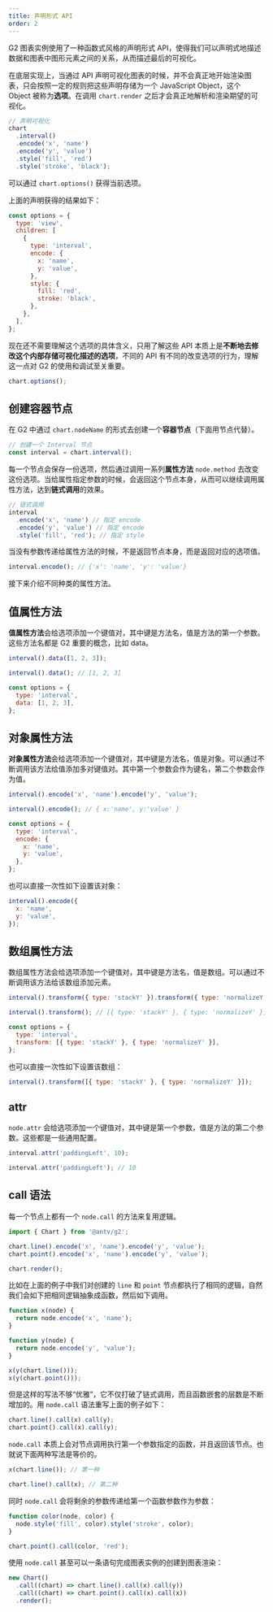 ```yaml
---
title: 声明形式 API
order: 2
---
```


G2 图表实例使用了一种函数式风格的声明形式 API，使得我们可以声明式地描述数据和图表中图形元素之间的关系，从而描述最后的可视化。

在底层实现上，当通过 API 声明可视化图表的时候，并不会真正地开始渲染图表，只会按照一定的规则把这些声明存储为一个 JavaScript Object，这个 Object 被称为**选项**。在调用 `chart.render` 之后才会真正地解析和渲染期望的可视化。

```js
// 声明可视化
chart
  .interval()
  .encode('x', 'name')
  .encode('y', 'value')
  .style('fill', 'red')
  .style('stroke', 'black');
```

可以通过 `chart.options()` 获得当前选项。

上面的声明获得的结果如下：

```js
const options = {
  type: 'view',
  children: [
    {
      type: 'interval',
      encode: {
        x: 'name',
        y: 'value',
      },
      style: {
        fill: 'red',
        stroke: 'black',
      },
    },
  ],
};
```

现在还不需要理解这个选项的具体含义，只用了解这些 API 本质上是**不断地去修改这个内部存储可视化描述的选项**，不同的 API 有不同的改变选项的行为，理解这一点对 G2 的使用和调试至关重要。

```js
chart.options();
```

## 创建容器节点

在 G2 中通过 `chart.nodeName` 的形式去创建一个**容器节点**（下面用节点代替）。

```js
// 创建一个 Interval 节点
const interval = chart.interval();
```

每一个节点会保存一份选项，然后通过调用一系列**属性方法** `node.method` 去改变这份选项。当给属性指定参数的时候，会返回这个节点本身，从而可以继续调用属性方法，达到**链式调用**的效果。

```js
// 链式调用
interval
  .encode('x', 'name') // 指定 encode
  .encode('y', 'value') // 指定 encode
  .style('fill', 'red'); // 指定 style
```

当没有参数传递给属性方法的时候，不是返回节点本身，而是返回对应的选项值。

```js
interval.encode(); // {'x': 'name', 'y': 'value'}
```

接下来介绍不同种类的属性方法。

## 值属性方法

**值属性方法**会给选项添加一个键值对，其中键是方法名，值是方法的第一个参数。这些方法名都是 G2 重要的概念，比如 data。

```js
interval().data([1, 2, 3]);
```

```js
interval().data(); // [1, 2, 3]

const options = {
  type: 'interval',
  data: [1, 2, 3],
};
```

## 对象属性方法

**对象属性方法**会给选项添加一个键值对，其中键是方法名，值是对象。可以通过不断调用该方法给值添加多对键值对。其中第一个参数会作为键名，第二个参数会作为值。

```js
interval().encode('x', 'name').encode('y', 'value');
```

```js
interval().encode(); // { x:'name', y:'value' }

const options = {
  type: 'interval',
  encode: {
    x: 'name',
    y: 'value',
  },
};
```

也可以直接一次性如下设置该对象：

```js
interval().encode({
  x: 'name',
  y: 'value',
});
```

## 数组属性方法

数组属性方法会给选项添加一个键值对，其中键是方法名，值是数组。可以通过不断调用该方法给该数组添加元素。

```js
interval().transform({ type: 'stackY' }).transform({ type: 'normalizeY' });
```

```js
interval().transform(); // [{ type: 'stackY' }, { type: 'normalizeY' }];

const options = {
  type: 'interval',
  transform: [{ type: 'stackY' }, { type: 'normalizeY' }],
};
```

也可以直接一次性如下设置该数组：

```js
interval().transform([{ type: 'stackY' }, { type: 'normalizeY' }]);
```

## attr

`node.attr` 会给选项添加一个键值对，其中键是第一个参数，值是方法的第二个参数。这些都是一些通用配置。

```js
interval.attr('paddingLeft', 10);
```

```js
interval.attr('paddingLeft'); // 10
```

## call 语法

每一个节点上都有一个 `node.call` 的方法来复用逻辑。

```js
import { Chart } from '@antv/g2';

chart.line().encode('x', 'name').encode('y', 'value');
chart.point().encode('x', 'name').encode('y', 'value');

chart.render();
```

比如在上面的例子中我们对创建的 `line` 和 `point` 节点都执行了相同的逻辑，自然我们会如下把相同逻辑抽象成函数，然后如下调用。

```js
function x(node) {
  return node.encode('x', 'name');
}

function y(node) {
  return node.encode('y', 'value');
}

x(y(chart.line()));
x(y(chart.point()));
```

但是这样的写法不够“优雅”，它不仅打破了链式调用，而且函数嵌套的层数是不断增加的。用 `node.call` 语法重写上面的例子如下：

```js
chart.line().call(x).call(y);
chart.point().call(x).call(y);
```

`node.call` 本质上会对节点调用执行第一个参数指定的函数，并且返回该节点。也就说下面两种写法是等价的。

```js
x(chart.line()); // 第一种

chart.line().call(x); // 第二种
```

同时 `node.call` 会将剩余的参数传递给第一个函数参数作为参数：

```js
function color(node, color) {
  node.style('fill', color).style('stroke', color);
}

chart.point().call(color, 'red');
```

使用 `node.call` 甚至可以一条语句完成图表实例的创建到图表渲染：

```js
new Chart()
  .call((chart) => chart.line().call(x).call(y))
  .call((chart) => chart.point().call(x).call(x))
  .render();
```
